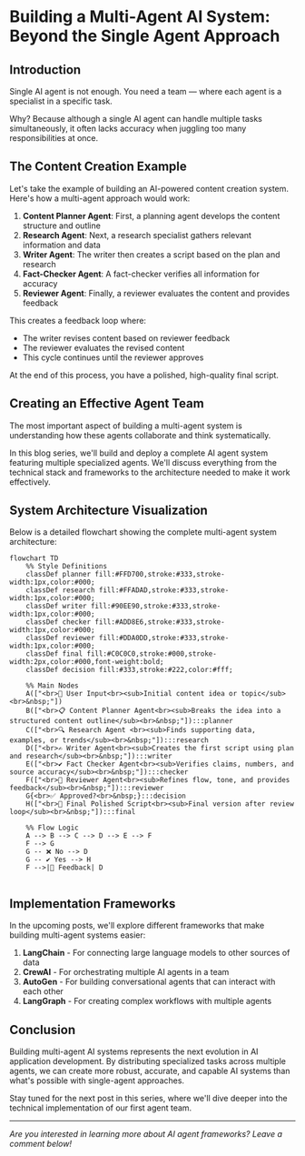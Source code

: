 
# Building a Multi-Agent AI System: Beyond the Single Agent Approach

## Introduction

Single AI agent is not enough. You need a team — where each agent is a specialist in a specific task.

Why? Because although a single AI agent can handle multiple tasks simultaneously, it often lacks accuracy when juggling too many responsibilities at once.

## The Content Creation Example

Let's take the example of building an AI-powered content creation system. Here's how a multi-agent approach would work:

1. **Content Planner Agent**: First, a planning agent develops the content structure and outline
2. **Research Agent**: Next, a research specialist gathers relevant information and data
3. **Writer Agent**: The writer then creates a script based on the plan and research
4. **Fact-Checker Agent**: A fact-checker verifies all information for accuracy
5. **Reviewer Agent**: Finally, a reviewer evaluates the content and provides feedback

This creates a feedback loop where:
- The writer revises content based on reviewer feedback
- The reviewer evaluates the revised content
- This cycle continues until the reviewer approves

At the end of this process, you have a polished, high-quality final script.

## Creating an Effective Agent Team

The most important aspect of building a multi-agent system is understanding how these agents collaborate and think systematically.

In this blog series, we'll build and deploy a complete AI agent system featuring multiple specialized agents. We'll discuss everything from the technical stack and frameworks to the architecture needed to make it work effectively.

## System Architecture Visualization

Below is a detailed flowchart showing the complete multi-agent system architecture:

```mermaid
flowchart TD
    %% Style Definitions
    classDef planner fill:#FFD700,stroke:#333,stroke-width:1px,color:#000;
    classDef research fill:#FFADAD,stroke:#333,stroke-width:1px,color:#000;
    classDef writer fill:#90EE90,stroke:#333,stroke-width:1px,color:#000;
    classDef checker fill:#ADD8E6,stroke:#333,stroke-width:1px,color:#000;
    classDef reviewer fill:#DDA0DD,stroke:#333,stroke-width:1px,color:#000;
    classDef final fill:#C0C0C0,stroke:#000,stroke-width:2px,color:#000,font-weight:bold;
    classDef decision fill:#333,stroke:#222,color:#fff;

    %% Main Nodes
    A(["<br>📩 User Input<br><sub>Initial content idea or topic</sub><br>&nbsp;"])
    B(["<br>📋 Content Planner Agent<br><sub>Breaks the idea into a structured content outline</sub><br>&nbsp;"]):::planner
    C(["<br>🔍 Research Agent <br><sub>Finds supporting data, examples, or trends</sub><br>&nbsp;"]):::research
    D(["<br>✍️ Writer Agent<br><sub>Creates the first script using plan and research</sub><br>&nbsp;"]):::writer
    E(["<br>✔️ Fact Checker Agent<br><sub>Verifies claims, numbers, and source accuracy</sub><br>&nbsp;"]):::checker
    F(["<br>🧠 Reviewer Agent<br><sub>Refines flow, tone, and provides feedback</sub><br>&nbsp;"]):::reviewer
    G{<br>✅ Approved?<br>&nbsp;}:::decision
    H(["<br>🎯 Final Polished Script<br><sub>Final version after review loop</sub><br>&nbsp;"]):::final

    %% Flow Logic
    A --> B --> C --> D --> E --> F
    F --> G
    G -- ❌ No --> D
    G -- ✔️ Yes --> H
    F -->|💬 Feedback| D


```

## Implementation Frameworks

In the upcoming posts, we'll explore different frameworks that make building multi-agent systems easier:

1. **LangChain** - For connecting large language models to other sources of data
2. **CrewAI** - For orchestrating multiple AI agents in a team
3. **AutoGen** - For building conversational agents that can interact with each other
4. **LangGraph** - For creating complex workflows with multiple agents

## Conclusion

Building multi-agent AI systems represents the next evolution in AI application development. By distributing specialized tasks across multiple agents, we can create more robust, accurate, and capable AI systems than what's possible with single-agent approaches.

Stay tuned for the next post in this series, where we'll dive deeper into the technical implementation of our first agent team.

---

*Are you interested in learning more about AI agent frameworks? Leave a comment below!*
